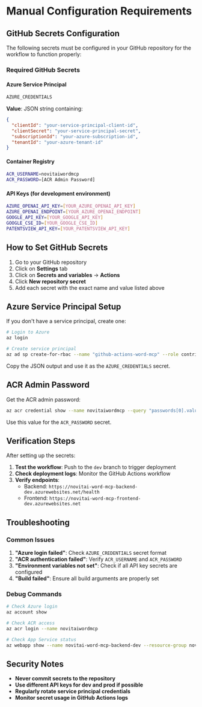 # Manual Configuration Requirements

## GitHub Secrets Configuration

The following secrets must be configured in your GitHub repository for the workflow to function properly:

### Required GitHub Secrets

#### Azure Service Principal
```bash
AZURE_CREDENTIALS
```
**Value**: JSON string containing:
```json
{
  "clientId": "your-service-principal-client-id",
  "clientSecret": "your-service-principal-secret",
  "subscriptionId": "your-azure-subscription-id",
  "tenantId": "your-azure-tenant-id"
}
```

#### Container Registry
```bash
ACR_USERNAME=novitaiwordmcp
ACR_PASSWORD=[ACR Admin Password]
```

#### API Keys (for development environment)
```bash
AZURE_OPENAI_API_KEY=[YOUR_AZURE_OPENAI_API_KEY]
AZURE_OPENAI_ENDPOINT=[YOUR_AZURE_OPENAI_ENDPOINT]
GOOGLE_API_KEY=[YOUR_GOOGLE_API_KEY]
GOOGLE_CSE_ID=[YOUR_GOOGLE_CSE_ID]
PATENTSVIEW_API_KEY=[YOUR_PATENTSVIEW_API_KEY]
```

## How to Set GitHub Secrets

1. Go to your GitHub repository
2. Click on **Settings** tab
3. Click on **Secrets and variables** → **Actions**
4. Click **New repository secret**
5. Add each secret with the exact name and value listed above

## Azure Service Principal Setup

If you don't have a service principal, create one:

```bash
# Login to Azure
az login

# Create service principal
az ad sp create-for-rbac --name "github-actions-word-mcp" --role contributor --scopes /subscriptions/{subscription-id}/resourceGroups/novitai-word-mcp-rg --sdk-auth
```

Copy the JSON output and use it as the `AZURE_CREDENTIALS` secret.

## ACR Admin Password

Get the ACR admin password:

```bash
az acr credential show --name novitaiwordmcp --query "passwords[0].value" --output tsv
```

Use this value for the `ACR_PASSWORD` secret.

## Verification Steps

After setting up the secrets:

1. **Test the workflow**: Push to the `dev` branch to trigger deployment
2. **Check deployment logs**: Monitor the GitHub Actions workflow
3. **Verify endpoints**: 
   - Backend: `https://novitai-word-mcp-backend-dev.azurewebsites.net/health`
   - Frontend: `https://novitai-word-mcp-frontend-dev.azurewebsites.net`

## Troubleshooting

### Common Issues

1. **"Azure login failed"**: Check `AZURE_CREDENTIALS` secret format
2. **"ACR authentication failed"**: Verify `ACR_USERNAME` and `ACR_PASSWORD`
3. **"Environment variables not set"**: Check if all API key secrets are configured
4. **"Build failed"**: Ensure all build arguments are properly set

### Debug Commands

```bash
# Check Azure login
az account show

# Check ACR access
az acr login --name novitaiwordmcp

# Check App Service status
az webapp show --name novitai-word-mcp-backend-dev --resource-group novitai-word-mcp-rg --query "{State:state, AvailabilityState:availabilityState}"
```

## Security Notes

- **Never commit secrets to the repository**
- **Use different API keys for dev and prod if possible**
- **Regularly rotate service principal credentials**
- **Monitor secret usage in GitHub Actions logs**
